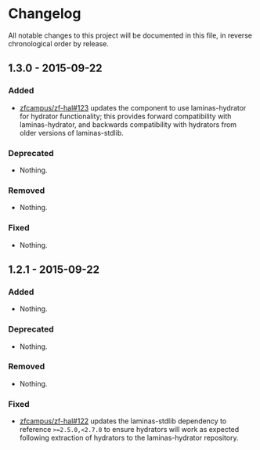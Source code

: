# Changelog

All notable changes to this project will be documented in this file, in reverse chronological order by release.

## 1.3.0 - 2015-09-22

### Added

- [zfcampus/zf-hal#123](https://github.com/zfcampus/zf-hal/pull/123) updates the component
  to use laminas-hydrator for hydrator functionality; this provides forward
  compatibility with laminas-hydrator, and backwards compatibility with
  hydrators from older versions of laminas-stdlib.

### Deprecated

- Nothing.

### Removed

- Nothing.

### Fixed

- Nothing.

## 1.2.1 - 2015-09-22

### Added

- Nothing.

### Deprecated

- Nothing.

### Removed

- Nothing.

### Fixed

- [zfcampus/zf-hal#122](https://github.com/zfcampus/zf-hal/pull/122) updates the
  laminas-stdlib dependency to reference `>=2.5.0,<2.7.0` to ensure hydrators
  will work as expected following extraction of hydrators to the laminas-hydrator
  repository.
